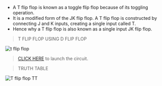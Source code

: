 - A T flip flop is known as a toggle flip flop because of its toggling operation.
- It is a modified form of the JK flip flop. A T flip flop is constructed by connecting J and K inputs, creating a single input called T.
- Hence why a T flip flop is also known as a single input JK flip flop.

>T FLIP FLOP USING D FLIP FLOP 


![t flip flop](https://user-images.githubusercontent.com/123290522/235137550-a739f8cc-5787-42f7-8800-dc3fb696da12.jpeg)

> [CLICK HERE](https://circuitverse.org/simulator/edit/d-flip-flop-f25ff95e-7a34-4189-9bc0-2f8dfcf956f3) to launch the circuit.

>TRUTH TABLE 


![T flip flop  TT](https://user-images.githubusercontent.com/123290522/235137650-e29b64b2-97b0-49ec-a194-4359b67d674e.jpg)

